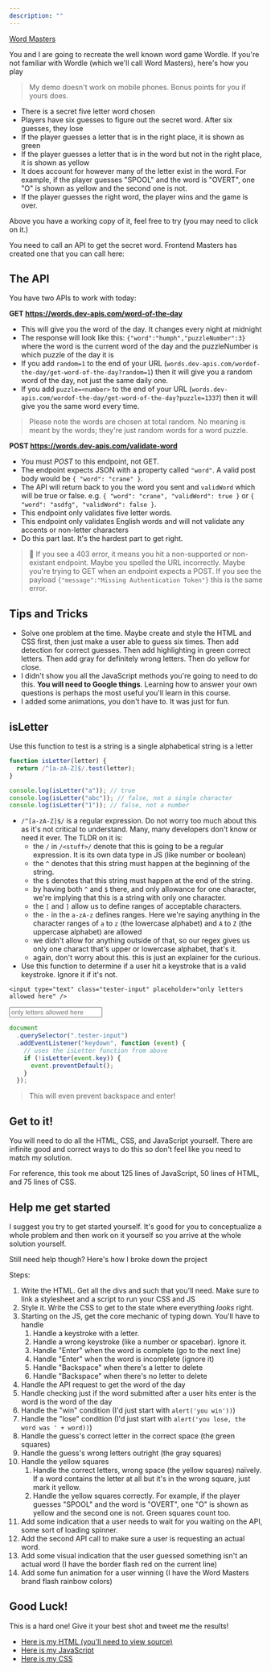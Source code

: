 ```yaml
---
description: ""
---
```


[Word Masters](/complete-intro-to-web-dev-v3/project-files/word-masters.html)

You and I are going to recreate the well known word game Wordle. If you're not familiar with Wordle (which we'll call Word Masters), here's how you play

> My demo doesn't work on mobile phones. Bonus points for you if yours does.

- There is a secret five letter word chosen
- Players have six guesses to figure out the secret word. After six guesses, they lose
- If the player guesses a letter that is in the right place, it is shown as green
- If the player guesses a letter that is in the word but not in the right place, it is shown as yellow
- It does account for however many of the letter exist in the word. For example, if the player guesses "SPOOL" and the word is "OVERT", one "O" is shown as yellow and the second one is not.
- If the player guesses the right word, the player wins and the game is over.

Above you have a working copy of it, feel free to try (you may need to click on it.)

You need to call an API to get the secret word. Frontend Masters has created one that you can call here:

## The API

You have two APIs to work with today:

**GET https://words.dev-apis.com/word-of-the-day**

- This will give you the word of the day. It changes every night at midnight
- The response will look like this: `{"word":"humph","puzzleNumber":3}` where the word is the current word of the day and the puzzleNumber is which puzzle of the day it is
- If you add `random=1` to the end of your URL (`words.dev-apis.com/wordof-the-day/get-word-of-the-day?random=1`) then it will give you a random word of the day, not just the same daily one.
- If you add `puzzle=<number>` to the end of your URL (`words.dev-apis.com/wordof-the-day/get-word-of-the-day?puzzle=1337`) then it will give you the same word every time.

> Please note the words are chosen at total random. No meaning is meant by the words; they're just random words for a word puzzle.

**POST https://words.dev-apis.com/validate-word**

- You must _POST_ to this endpoint, not GET.
- The endpoint expects JSON with a property called `"word"`. A valid post body would be `{ "word": "crane" }`.
- The API will return back to you the word you sent and `validWord` which will be true or false. e.g. `{ "word": "crane", "validWord": true }` or `{ "word": "asdfg", "validWord": false }`.
- This endpoint only validates five letter words.
- This endpoint only validates English words and will not validate any accents or non-letter characters
- Do this part last. It's the hardest part to get right.

> 🚨 If you see a 403 error, it means you hit a non-supported or non-existant endpoint. Maybe you spelled the URL incorrectly. Maybe you're trying to GET when an endpoint expects a POST. If you see the payload `{"message":"Missing Authentication Token"}` this is the same error.

## Tips and Tricks

- Solve one problem at the time. Maybe create and style the HTML and CSS first, then just make a user able to guess six times. Then add detection for correct guesses. Then add highlighting in green correct letters. Then add gray for definitely wrong letters. Then do yellow for close.
- I didn't show you all the JavaScript methods you're going to need to do this. **You will need to Google things**. Learning how to answer your own questions is perhaps the most useful you'll learn in this course.
- I added some animations, you don't have to. It was just for fun.

## isLetter

Use this function to test is a string is a single alphabetical string is a letter

```javascript
function isLetter(letter) {
  return /^[a-zA-Z]$/.test(letter);
}

console.log(isLetter("a")); // true
console.log(isLetter("abc")); // false, not a single character
console.log(isLetter("1")); // false, not a number
```

- `/^[a-zA-Z]$/` is a regular expression. Do not worry too much about this as it's not critical to understand. Many, many developers don't know or need it ever. The TLDR on it is:
  - the `/` in `/<stuff>/` denote that this is going to be a regular expression. It is its own data type in JS (like number or boolean)
  - the `^` denotes that this string must happen at the beginning of the string.
  - the `$` denotes that this string must happen at the end of the string.
  - by having both `^` and `$` there, and only allowance for one character, we're implying that this is a string with only one character.
  - the `[` and `]` allow us to define ranges of acceptable characters.
  - the `-` in the `a-zA-z` defines ranges. Here we're saying anything in the character ranges of `a` to `z` (the lowercase alphabet) and `A` to `Z` (the uppercase alphabet) are allowed
  - we didn't allow for anything outside of that, so our regex gives us only one charact that's upper or lowercase alphabet, that's it.
  - again, don't worry about this. this is just an explainer for the curious.
- Use this function to determine if a user hit a keystroke that is a valid keystroke. Ignore it if it's not.

```display-html
<input type="text" class="tester-input" placeholder="only letters allowed here" />
```

<input type="text" class="tester-input" placeholder="only letters allowed here" />

```javascript
document
  .querySelector(".tester-input")
  .addEventListener("keydown", function (event) {
    // uses the isLetter function from above
    if (!isLetter(event.key)) {
      event.preventDefault();
    }
  });
```

> This will even prevent backspace and enter!

## Get to it!

You will need to do all the HTML, CSS, and JavaScript yourself. There are infinite good and correct ways to do this so don't feel like you need to match my solution.

For reference, this took me about 125 lines of JavaScript, 50 lines of HTML, and 75 lines of CSS.

## Help me get started

I suggest you try to get started yourself. It's good for you to conceptualize a whole problem and then work on it yourself so you arrive at the whole solution yourself.

Still need help though? Here's how I broke down the project

Steps:

1. Write the HTML. Get all the divs and such that you'll need. Make sure to link a stylesheet and a script to run your CSS and JS
1. Style it. Write the CSS to get to the state where everything _looks_ right.
1. Starting on the JS, get the core mechanic of typing down. You'll have to handle
   1. Handle a keystroke with a letter.
   1. Handle a wrong keystroke (like a number or spacebar). Ignore it.
   1. Handle "Enter" when the word is complete (go to the next line)
   1. Handle "Enter" when the word is incomplete (ignore it)
   1. Handle "Backspace" when there's a letter to delete
   1. Handle "Backspace" when there's no letter to delete
1. Handle the API request to get the word of the day
1. Handle checking just if the word submitted after a user hits enter is the word is the word of the day
1. Handle the "win" condition (I'd just start with `alert('you win'))`)
1. Handle the "lose" condition (I'd just start with `alert('you lose, the word was ' + word))`)
1. Handle the guess's correct letter in the correct space (the green squares)
1. Handle the guess's wrong letters outright (the gray squares)
1. Handle the yellow squares
   1. Handle the correct letters, wrong space (the yellow squares) naïvely. If a word contains the letter at all but it's in the wrong square, just mark it yellow.
   1. Handle the yellow squares correctly. For example, if the player guesses "SPOOL" and the word is "OVERT", one "O" is shown as yellow and the second one is not. Green squares count too.
1. Add some indication that a user needs to wait for you waiting on the API, some sort of loading spinner.
1. Add the second API call to make sure a user is requesting an actual word.
1. Add some visual indication that the user guessed something isn't an actual word (I have the border flash red on the current line)
1. Add some fun animation for a user winning (I have the Word Masters brand flash rainbow colors)

## Good Luck!

This is a hard one! Give it your best shot and tweet me the results!

- [Here is my HTML (you'll need to view source)][html]
- [Here is my JavaScript][js]
- [Here is my CSS][css]

[html]: https://btholt.github.io/complete-intro-to-web-dev-v3/project-files/word-masters.html
[css]: https://btholt.github.io/complete-intro-to-web-dev-v3/project-files/word-masters.css
[js]: https://btholt.github.io/complete-intro-to-web-dev-v3/project-files/word-masters.js
[mdn]: https://developer.mozilla.org/en-US/docs/Web/CSS/CSS_Animations/Using_CSS_animations
